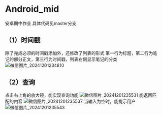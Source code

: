 # Android_mid
安卓期中作业
具体代码见master分支

## （1）时间戳
除了完成必须的时间戳添加外，还修改了列表的形式
第一行为标题，第二行为笔记的部分正文，第三行为时间戳，列表右侧显示笔记的分类
![微信图片_20241201234810](https://github.com/user-attachments/assets/341defb3-2ee7-4d4e-b2c9-cc596a733aa0)

## （2）查询
点击右上角的放大镜，能实现查询功能
![微信图片_20241201235531](https://github.com/user-attachments/assets/c59f79d2-d0eb-4a1f-915b-ed2a49194d96)
能返回匹配的内容
![微信图片_20241201235537](https://github.com/user-attachments/assets/33ea7137-6cfd-45c6-8a2e-d2b4b7d7e584)
当输入为空时，能提示用户
![微信图片_20241201235543](https://github.com/user-attachments/assets/f5ed6b08-82ee-43cd-848e-c6eb824b84c3)
